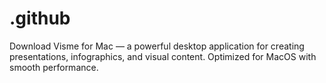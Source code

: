 # .github
Download Visme for Mac — a powerful desktop application for creating presentations, infographics, and visual content. Optimized for MacOS with smooth performance.
